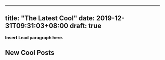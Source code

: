 
---
title: "The Latest Cool"
date: 2019-12-31T09:31:03+08:00
draft: true
---

**Insert Lead paragraph here.**

## New Cool Posts

